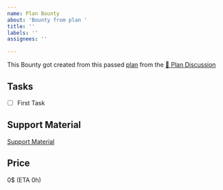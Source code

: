 ```yaml
---
name: Plan Bounty
about: 'Bounty from plan '
title: ''
labels: ''
assignees: ''

---
```


This Bounty got created from this passed [plan](link) from the [📜 Plan Discussion](https://github.com/mylife-plus/myLife/discussions/1)

## Tasks
- [ ] First Task

## Support Material
[Support Material](link)

## Price
0$ (ETA 0h)
